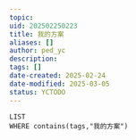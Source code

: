 ```yaml
---
topic: 
uid: 202502250223
title: 我的方案
aliases: []
author: ped_yc
description: 
tags: []
date-created: 2025-02-24
date-modified: 2025-03-05
status: YCTODO
---
```


```dataview
LIST
WHERE contains(tags,"我的方案")
```
